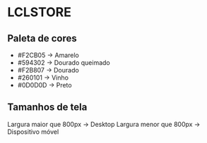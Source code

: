 # LCLSTORE

## Paleta de cores
- #F2CB05 -> Amarelo
- #594302 -> Dourado queimado
- #F2B807 -> Dourado
- #260101 -> Vinho
- #0D0D0D -> Preto

## Tamanhos de tela
Largura maior que 800px -> Desktop
Largura menor que 800px -> Dispositivo móvel